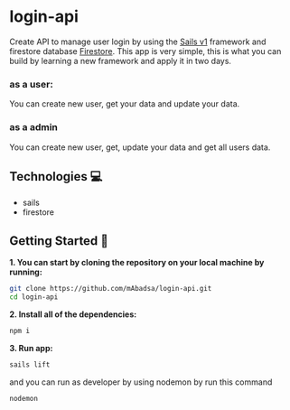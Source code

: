# login-api

Create API to manage user login by using the [Sails v1](https://sailsjs.com) framework and firestore database [Firestore](https://console.firebase.google.com/u/0/).
This app is very simple, this is what you can build by learning a new framework and apply it in two days.

### as a user:
You can create new user, get your data and update your data.

### as a admin
You can create new user, get, update your data and get all users data.

## Technologies :computer:
- sails
- firestore

## Getting Started 📣
**1. You can start by cloning the repository on your local machine by running:**

```sh
git clone https://github.com/mAbadsa/login-api.git
cd login-api
```

**2. Install all of the dependencies:**

```sh
npm i
```
**3. Run app:**
```sh
sails lift
```
and you can run as developer by using nodemon by run this command
```sh
nodemon
```

